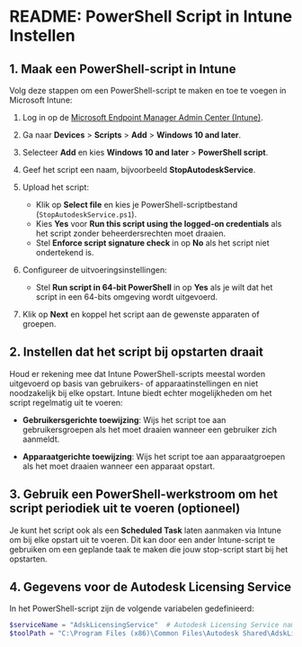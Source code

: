 # README: PowerShell Script in Intune Instellen

## 1. Maak een PowerShell-script in Intune

Volg deze stappen om een PowerShell-script te maken en toe te voegen in Microsoft Intune:

1. Log in op de [Microsoft Endpoint Manager Admin Center (Intune)](https://endpoint.microsoft.com).
   
2. Ga naar **Devices** > **Scripts** > **Add** > **Windows 10 and later**.

3. Selecteer **Add** en kies **Windows 10 and later** > **PowerShell script**.

4. Geef het script een naam, bijvoorbeeld **StopAutodeskService**.

5. Upload het script:
   - Klik op **Select file** en kies je PowerShell-scriptbestand (`StopAutodeskService.ps1`).
   - Kies **Yes** voor **Run this script using the logged-on credentials** als het script zonder beheerdersrechten moet draaien.
   - Stel **Enforce script signature check** in op **No** als het script niet ondertekend is.

6. Configureer de uitvoeringsinstellingen:
   - Stel **Run script in 64-bit PowerShell** in op **Yes** als je wilt dat het script in een 64-bits omgeving wordt uitgevoerd.

7. Klik op **Next** en koppel het script aan de gewenste apparaten of groepen.

## 2. Instellen dat het script bij opstarten draait

Houd er rekening mee dat Intune PowerShell-scripts meestal worden uitgevoerd op basis van gebruikers- of apparaatinstellingen en niet noodzakelijk bij elke opstart. Intune biedt echter mogelijkheden om het script regelmatig uit te voeren:

- **Gebruikersgerichte toewijzing**: Wijs het script toe aan gebruikersgroepen als het moet draaien wanneer een gebruiker zich aanmeldt.
  
- **Apparaatgerichte toewijzing**: Wijs het script toe aan apparaatgroepen als het moet draaien wanneer een apparaat opstart.

## 3. Gebruik een PowerShell-werkstroom om het script periodiek uit te voeren (optioneel)

Je kunt het script ook als een **Scheduled Task** laten aanmaken via Intune om bij elke opstart uit te voeren. Dit kan door een ander Intune-script te gebruiken om een geplande taak te maken die jouw stop-script start bij het opstarten.

## 4. Gegevens voor de Autodesk Licensing Service

In het PowerShell-script zijn de volgende variabelen gedefinieerd:

```powershell
$serviceName = "AdskLicensingService"  # Autodesk Licensing Service name
$toolPath = "C:\Program Files (x86)\Common Files\Autodesk Shared\AdskLicensing\Current\AdskLicensingService\AdskLicensingService.exe"  # Pas dit aan naar het juiste pad
